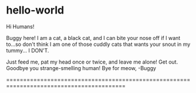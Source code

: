 hello-world
=============

Hi Humans!

Buggy here! I am a cat, a black cat, and I can bite your nose off if I want to...so don't think I am one of those cuddly cats that wants your snout in my tummy... I DON'T.                                                                                  

Just feed me, pat my head once or twice, and leave me alone!
Get out. Goodbye you strange-smelling human!
Bye for meow,
-Buggy

=========================================================================================                            
